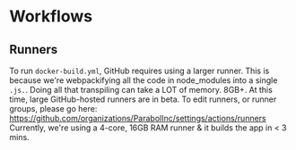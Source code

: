 # Workflows

## Runners

To run `docker-build.yml`, GitHub requires using a larger runner.
This is because we're webpackifying all the code in node_modules into a single `.js.`.
Doing all that transpiling can take a LOT of memory. 8GB+.
At this time, large GitHub-hosted runners are in beta.
To edit runners, or runner groups, please go here: https://github.com/organizations/ParabolInc/settings/actions/runners
Currently, we're using a 4-core, 16GB RAM runner & it builds the app in < 3 mins.
